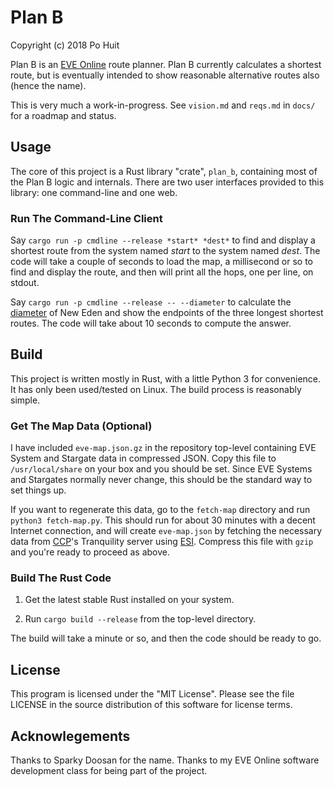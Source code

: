 # Plan B
Copyright (c) 2018 Po Huit

Plan B is an [EVE Online](http://eveonline.com) route
planner. Plan B currently calculates a shortest route, but
is eventually intended to show reasonable alternative routes
also (hence the name).

This is very much a work-in-progress. See `vision.md` and
`reqs.md` in `docs/` for a roadmap and status.

## Usage

The core of this project is a Rust library "crate",
`plan_b`, containing most of the Plan B logic and
internals. There are two user interfaces provided to this
library: one command-line and one web.

### Run The Command-Line Client

Say `cargo run -p cmdline --release *start* *dest*` to find and
display a shortest route from the system named *start* to
the system named *dest*. The code will take a couple of
seconds to load the map, a millisecond or so to find and
display the route, and then will print all the hops, one per
line, on stdout.

Say `cargo run -p cmdline --release -- --diameter` to
calculate the
[diameter](http://schildwall.phbv3.de/topology.html)
of New Eden and show the endpoints of the three longest
shortest routes. The code will take about 10 seconds to
compute the answer.

## Build

This project is written mostly in Rust, with a little Python
3 for convenience. It has only been used/tested on Linux.
The build process is reasonably simple.

### Get The Map Data (Optional)

I have included `eve-map.json.gz` in the repository
top-level containing EVE System and Stargate data in
compressed JSON. Copy this file to `/usr/local/share` on
your box and you should be set. Since EVE Systems and
Stargates normally never change, this should be the standard
way to set things up.

If you want to regenerate this data, go to the `fetch-map`
directory and run `python3 fetch-map.py`. This should run
for about 30 minutes with a decent Internet connection, and
will create `eve-map.json` by fetching the necessary data
from [CCP](https://www.ccpgames.com/)'s Tranquility server
using
[ESI](http://eveonline-third-party-documentation.readthedocs.io/en/latest/esi/).
Compress this file with `gzip` and you're ready to proceed
as above.

### Build The Rust Code

1. Get the latest stable Rust installed on your system.

2. Run `cargo build --release` from the top-level directory.

The build will take a minute or so, and then the code should
be ready to go.

## License

This program is licensed under the "MIT License".  Please
see the file LICENSE in the source distribution of this
software for license terms.

## Acknowlegements

Thanks to Sparky Doosan for the name. Thanks to my EVE
Online software development class for being part of the
project.
